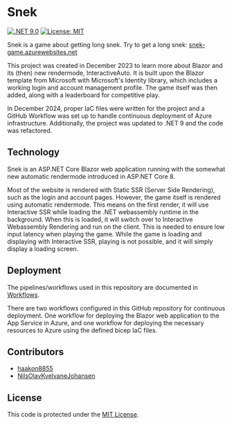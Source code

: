 # Snek

[![.NET 9.0](https://img.shields.io/badge/.NET-9.0-0ba300)](https://dotnet.microsoft.com/en-us/download/dotnet/9.0)
[![License: MIT](https://img.shields.io/badge/License-MIT-yellow.svg)](https://opensource.org/licenses/MIT)

Snek is a game about getting long snek. Try to get a long snek:
[snek-game.azurewebsites.net](https://snek-game.azurewebsites.net)

This project was created in December 2023 to learn more about Blazor and its (then) new rendermode,
InteractiveAuto. It is built upon the Blazor template from Microsoft with Microsoft's
Identity library, which includes a working login and account management profile. The game itself
was then added, along with a leaderboard for competitive play.

In December 2024, proper IaC files were written for the project and a GitHub Workflow
was set up to handle continuous deployment of Azure infrastructure. Additionally,
the project was updated to .NET 9 and the code was refactored.

## Technology

Snek is an ASP.NET Core Blazor web application running with the somewhat new
automatic rendermode introduced in ASP.NET Core 8.

Most of the website is rendered with Static SSR (Server Side Rendering), such as the
login and account pages. However, the game itself is rendered using automatic 
rendermode. This means on the first render, it will use Interactive SSR while
loading the .NET webassembly runtime in the background. When this is loaded, it
will switch over to Interactive Webassembly Rendering and run on the client. This
is needed to ensure low input latency when playing the game. While the game is 
loading and displaying with Interactive SSR, playing is not possible, and it will
simply display a loading screen.

## Deployment

The pipelines/workflows used in this repository are documented in [Workflows](documentation/workflows.md).

There are two workflows configured in this GitHub repository for continuous deployment.
One workflow for deploying the Blazor web application to the App Service in Azure,
and one workflow for deploying the necessary resources to Azure using the defined
bicep IaC files.

## Contributors

- [haakon8855](https://github.com/haakon8855)
- [NilsOlavKvelvaneJohansen](https://github.com/NilsOlavKvelvaneJohansen)

## License

This code is protected under the [MIT License](license).
